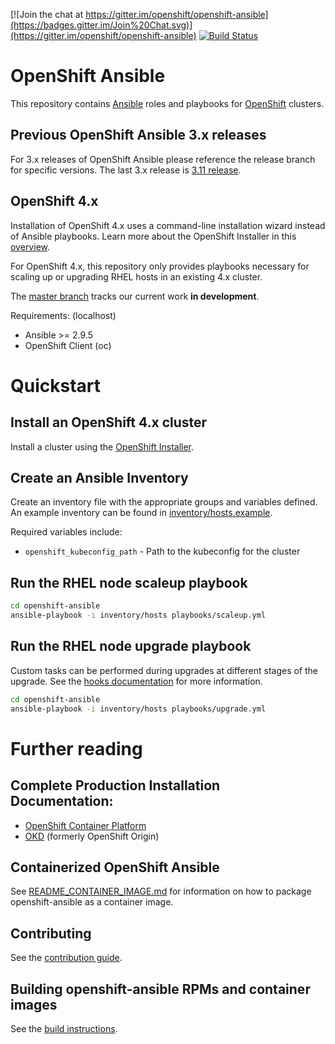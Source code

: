 [![Join the chat at https://gitter.im/openshift/openshift-ansible](https://badges.gitter.im/Join%20Chat.svg)](https://gitter.im/openshift/openshift-ansible)
[![Build Status](https://travis-ci.org/openshift/openshift-ansible.svg?branch=master)](https://travis-ci.org/openshift/openshift-ansible)

# OpenShift Ansible
This repository contains [Ansible](https://www.ansible.com/) roles and
playbooks for [OpenShift](https://www.openshift.com/) clusters.

## Previous OpenShift Ansible 3.x releases
For 3.x releases of OpenShift Ansible please reference the release branch for
specific versions.  The last 3.x release is 
[3.11 release](https://github.com/openshift/openshift-ansible/tree/release-3.11).

## OpenShift 4.x
Installation of OpenShift 4.x uses a command-line installation wizard instead of
Ansible playbooks.  Learn more about the OpenShift Installer in this
[overview](https://github.com/openshift/installer/blob/master/docs/user/overview.md#installer-overview).

For OpenShift 4.x, this repository only provides playbooks necessary for scaling up or
upgrading RHEL hosts in an existing 4.x cluster.

The [master branch](https://github.com/openshift/openshift-ansible/tree/master)
tracks our current work **in development**.

Requirements: (localhost)

- Ansible >= 2.9.5
- OpenShift Client (oc)

# Quickstart

## Install an OpenShift 4.x cluster
Install a cluster using the [OpenShift Installer](https://www.github.com/openshift/installer).

## Create an Ansible Inventory
Create an inventory file with the appropriate groups and variables defined.
An example inventory can be found in [inventory/hosts.example](inventory/hosts.example).

Required variables include:

- `openshift_kubeconfig_path` - Path to the kubeconfig for the cluster

## Run the RHEL node scaleup playbook

```bash
cd openshift-ansible
ansible-playbook -i inventory/hosts playbooks/scaleup.yml
```

## Run the RHEL node upgrade playbook
Custom tasks can be performed during upgrades at different stages of the upgrade.
See the [hooks documentation](HOOKS.md) for more information.

```bash
cd openshift-ansible
ansible-playbook -i inventory/hosts playbooks/upgrade.yml
```

# Further reading

## Complete Production Installation Documentation:
- [OpenShift Container Platform](https://docs.openshift.com/container-platform/latest/install/index.html)
- [OKD](https://docs.okd.io/latest/install/index.html) (formerly OpenShift Origin)

## Containerized OpenShift Ansible

See [README_CONTAINER_IMAGE.md](README_CONTAINER_IMAGE.md) for information on how to package openshift-ansible as a container image.

## Contributing

See the [contribution guide](CONTRIBUTING.md).

## Building openshift-ansible RPMs and container images

See the [build instructions](BUILD.md).
